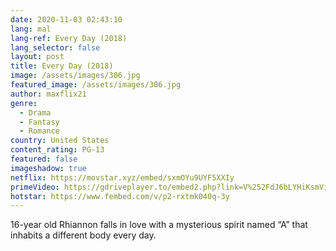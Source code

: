 ```yaml
---
date: 2020-11-03 02:43:10
lang: mal
lang-ref: Every Day (2018)
lang_selector: false
layout: post
title: Every Day (2018)
image: /assets/images/306.jpg
featured_image: /assets/images/306.jpg
author: maxflix21
genre:
  - Drama
  - Fantasy
  - Romance
country: United States
content_rating: PG-13
featured: false
imageshadow: true
netflix: https://movstar.xyz/embed/sxmOYu9UYF5XXIy
primeVideo: https://gdriveplayer.to/embed2.php?link=V%252FdJ6bLYHiKsmVi%252F8ENc%252BgIll4%252FZnZxlcoLMaplOzRDuqJvkMyS4kD5us98NWLKZ2NY0W78VOOABzOnoGuq5OxkNZLp8Mgx3h1frSGE6zPPqCtqPg110z%252B2cALDrt2cU3PJUUuoXdeBxtONYQTd10%252BEz9rRbpwjKECcDWExwevo96ZlNr8EYObykKhkWMg7fc%253D
hotstar: https://www.fembed.com/v/p2-rxtmk040q-3y
---
```

16-year old Rhiannon falls in love with a mysterious spirit named “A” that inhabits a different body every day.